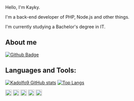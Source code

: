 Hello, I'm Kayky.

I'm a back-end developer of PHP, Node.js and other things.

I'm currently studying a Bachelor's degree in IT.

## About me 
[![Github Badge](https://img.shields.io/badge/-Github-000?style=flat-square&logo=Github&logoColor=white&link=https://github.com/kadolfo9)](https://github.com/kadolfo9)

## Languages and Tools:
[![Kadolfo9 GitHub stats](https://github-readme-stats.vercel.app/api?username=kadolfo9)](https://github.com/hellenmas/github-readme-stats)
[![Top Langs](https://github-readme-stats.vercel.app/api/top-langs/?username=kadolfo9&layout=compact)](https://github.com/kadolfo9/github-readme-stats)


<code><img height="20" src="https://img.shields.io/badge/MySQL-00000F?style=for-the-badge&logo=mysql&logoColor=white"></code>
<code><img height="20" src="https://img.shields.io/badge/Git-F05032?style=for-the-badge&logo=git&logoColor=white"></code>
<code><img height="20" src="https://img.shields.io/badge/JavaScript-323330?style=for-the-badge&logo=javascript&logoColor=F7DF1E"></code>
<code><img height="20" src="https://img.shields.io/badge/TypeScript-007ACC?style=for-the-badge&logo=typescript&logoColor=white"></code>
<code><img height="20" src="https://img.shields.io/badge/php-%23777BB4?style=for-the-badge&logo=php&logoColor=white"></code>
